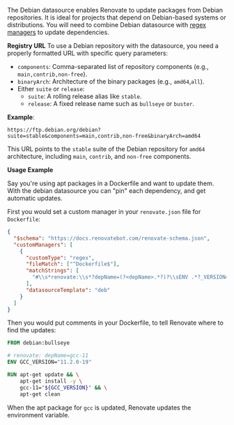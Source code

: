 The Debian datasource enables Renovate to update packages from Debian repositories. It is ideal for projects that depend on Debian-based systems or distributions. You will need to combine Debian datasource with [regex managers](../../manager/regex/index.md) to update dependencies.

**Registry URL**
To use a Debian repository with the datasource, you need a properly formatted URL with specific query parameters:

- `components`: Comma-separated list of repository components (e.g., `main,contrib,non-free`).
- `binaryArch`: Architecture of the binary packages (e.g., `amd64`,`all`).
- Either `suite` or `release`:
  - `suite`: A rolling release alias like `stable`.
  - `release`: A fixed release name such as `bullseye` or `buster`.

**Example**:

```
https://ftp.debian.org/debian?suite=stable&components=main,contrib,non-free&binaryArch=amd64
```

This URL points to the `stable` suite of the Debian repository for `amd64` architecture, including `main`, `contrib`, and `non-free` components.

**Usage Example**

Say you're using apt packages in a Dockerfile and want to update them.
With the debian datasource you can "pin" each dependency, and get automatic updates.

First you would set a custom manager in your `renovate.json` file for `Dockerfile`:

```json
{
  "$schema": "https://docs.renovatebot.com/renovate-schema.json",
  "customManagers": [
    {
      "customType": "regex",
      "fileMatch": ["^Dockerfile$"],
      "matchStrings": [
        "#\\s*renovate:\\s*?depName=(?<depName>.*?)?\\sENV .*?_VERSION=\"(?<currentValue>.*)\"\\s"
      ],
      "datasourceTemplate": "deb"
    }
  ]
}
```

Then you would put comments in your Dockerfile, to tell Renovate where to find the updates:

```dockerfile
FROM debian:bullseye

# renovate: depName=gcc-11
ENV GCC_VERSION="11.2.0-19"

RUN apt-get update && \
    apt-get install -y \
    gcc-11="${GCC_VERSION}" && \
    apt-get clean
```

When the apt package for `gcc` is updated, Renovate updates the environment variable.
